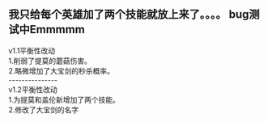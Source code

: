 我只给每个英雄加了两个技能就放上来了。。。。
bug测试中Emmmmm
--------------
v1.1平衡性改动<br />
1.削弱了提莫的蘑菇伤害。<br />
2.略微增加了大宝剑的秒杀概率。<br />
---------------<br />
v1.2平衡性改动<br />
1.为提莫和盖伦新增加了两个技能。<br />
2.修改了大宝剑的名字<br />
